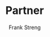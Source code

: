 ---
content: "I have known Lazar Miseljic for nearly 20 years, as the partner of a 20 plus lawyer firm in charge of our firm’s web site. I can’t say enough about Lazar’s “can do” attitude, whenever we had an idea for our web site.  Recently, Lazar expertly transitioned our web site from an outdated web program to WordPress, and he did it with the same expert way in which he managed our old site.  Need a new web site, or need an old web site fixed, call Lazar Miseljic."
author: "Frank Streng"
title: "Partner"
company: "McCarthy Fingar, LLP"
sortOrder: 1
---